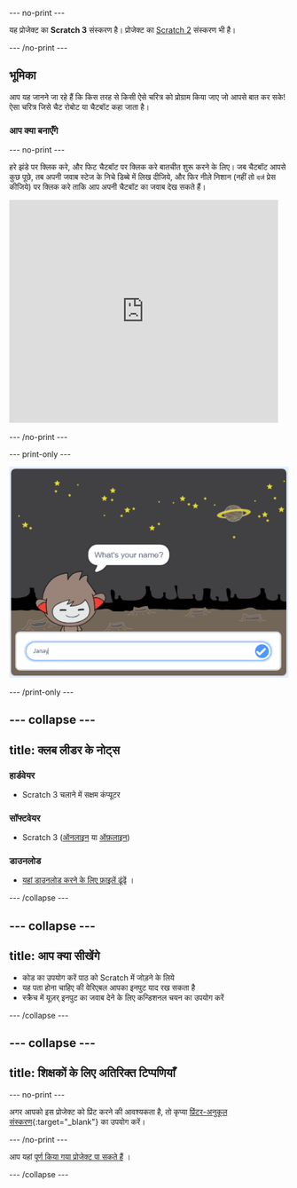 --- no-print ---

यह प्रोजेक्ट का **Scratch 3** संस्करण है। प्रोजेक्ट का [Scratch 2](https://projects.raspberrypi.org/hi-IN/projects/chatbot-scratch2) संस्करण भी है।

--- /no-print ---

## भूमिका

आप यह जानने जा रहे हैं कि किस तरह से किसी ऐसे चरित्र को प्रोग्राम किया जाए जो आपसे बात कर सके! ऐसा चरित्र जिसे चैट रोबोट या चैटबॉट कहा जाता है।

### आप क्या बनाएँगे

--- no-print ---

हरे झंडे पर क्लिक करे, और फिट चैटबॉट पर क्लिक करे बातचीत शुरू करने के लिए। जब चैटबॉट आपसे कुछ पूछे, तब अपनी जवाब स्टेज के निचे डिब्बे में लिख दीजिये, और फिर नीले निशान (नहीं तो `दर्ज` प्रेस कीजिये) पर क्लिक करे ताकि आप अपनी चैटबॉट का जवाब देख सकते हैं।

<div class="scratch-preview">
  <iframe allowtransparency="true" width="485" height="402" src="https://scratch.mit.edu/projects/embed/248864190/?autostart=false" 
  frameborder="0" scrolling="no"></iframe>
</div>

--- /no-print ---

--- print-only ---

![पूर्ण प्रोजेक्ट](images/chatbot-preview.png)

--- /print-only ---

--- collapse ---
---
title: क्लब लीडर के नोट्स
---

### हार्डवेयर

- Scratch 3 चलाने में सक्षम कंप्यूटर

### सॉफ्टवेयर

- Scratch 3 ([ऑनलाइन](https://rpf.io/scratchon) या [ऑफ़लाइन](https://rpf.io/scratchoff))

### डाउनलोड

- [यहां डाउनलोड करने के लिए फ़ाइलें ढूंढें](http://rpf.io/p/hi-IN/chatbot-go) ।

--- /collapse ---

--- collapse ---
---
title: आप क्या सीखेंगे
---

- कोड का उपयोग करें पाठ को Scratch में जोड़ने के लिये
- यह पता होना चाहिए की वेरिएबल आपका इनपुट याद रख सकता है
- स्क्रैच में यूज़र् इनपुट का जवाब देने के लिए कन्डिशनल चयन का उपयोग करें

--- /collapse ---

--- collapse ---
---
title: शिक्षकों के लिए अतिरिक्त टिप्पणियाँ
---

--- no-print ---

अगर आपको इस प्रोजेक्ट को प्रिंट करने की आवश्यकता है, तो कृप्या [प्रिंटर-अनुकूल संस्करण](https://projects.raspberrypi.org/hi-IN/projects/chatbot/print){:target="_blank"} का उपयोग करें।

--- /no-print ---

आप यहां [पूर्ण किया गया प्रोजेक्ट पा सकते हैं](http://rpf.io/p/hi-IN/chatbot-get) ।

--- /collapse ---